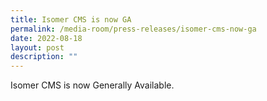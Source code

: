 ```yaml
---
title: Isomer CMS is now GA
permalink: /media-room/press-releases/isomer-cms-now-ga
date: 2022-08-18
layout: post
description: ""
---
```

Isomer CMS is now Generally Available.